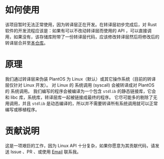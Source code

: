 # 如何使用
该项目暂时无法正常使用，因为转译层正在开发。在转译层初步完成后，对 Rust 软件的开发流程应该是：如果有可以不改动转译层而使用的 API ，可以直接调用，如果没有，该存储库附带了一份转译层代码，应该修改转译层然后将修改后的转译层合并至[本仓库](https://github.com/duoduo70/PlantOS-Rust-SDK-Full)。
# 原理
我们通过转译层来伪装 PlantOS 为 Linux（默认）或其它操作系统（目前的转译层仅针对 Linux 开发）。
对 Linux 的 系统调用 (syscall) 会被转译成对 PlantOS 的 系统调用。
我们编写的程序会被编译为一个包含 `stdlib` 的静态链接库，它会和 libc 库，系统库，转译层库一起被链接成最终的程序。
它尽可能多的剔除了无用调用，并且 `stdlib` 是动态编译的，所以并不需要转译所有系统调用就可以正常编写或移植程序。
# 贡献说明
这是一项艰巨的工作，因为 Linux API 十分复杂，如果你愿意为其贡献代码，请发送 Issue 、PR 、或使用 [Email](mailto:anling@tuta.io) 联系我。